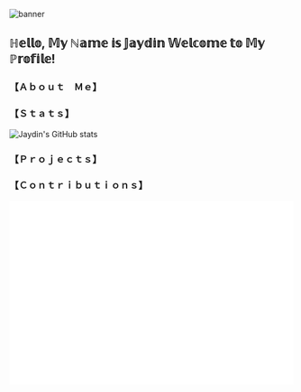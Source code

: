 ![banner](https://user-images.githubusercontent.com/42088872/95290058-f13b9180-089e-11eb-94e3-a44a5a1172c3.jpg)

## ℍ𝕖𝕝𝕝𝕠, 𝕄𝕪 ℕ𝕒𝕞𝕖 𝕚𝕤 𝕁𝕒𝕪𝕕𝕚𝕟 𝕎𝕖𝕝𝕔𝕠𝕞𝕖 𝕥𝕠 𝕄𝕪 ℙ𝕣𝕠𝕗𝕚𝕝𝕖! ##

### 【﻿Ａｂｏｕｔ　Ｍｅ】 ###

### 【﻿Ｓｔａｔｓ】 ###
![Jaydin's GitHub stats](https://github-readme-stats.vercel.app/api?username=debug-jay&show_icons=true&theme=radical)

### 【﻿Ｐｒｏｊｅｃｔｓ】 ###
### 【﻿Ｃｏｎｔｒｉｂｕｔｉｏｎｓ】 ###

<img src="./calendarISO.svg">
